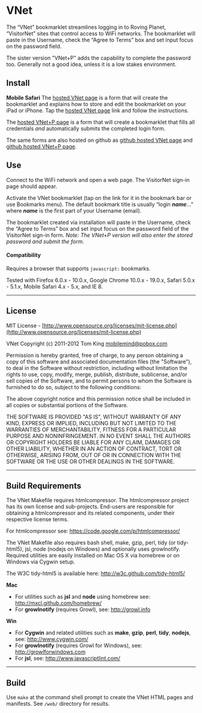 # VNet #

The “VNet” bookmarklet streamlines logging in to Roving Planet, “VisitorNet” sites that
control access to WiFi networks. The bookmarklet will paste in the Username, check the
“Agree to Terms” box and set input focus on the password field.

The sister version "VNet+P" adds the capability to complete the password too. Generally
not a good idea, unless it is a low stakes environment.

## Install ##

**Mobile Safari**
The [hosted VNet page](http://mmind.me/vnet) is a form that will create the bookmarklet and
explains how to store and edit the bookmarklet on your iPad or iPhone. Tap the
[hosted VNet page](http://mmind.me/vnet) link and follow the instructions.

The [hosted VNet+P page](http://mmind.me/vnetp) is a form that will create a
bookmarklet that fills all credentials *and* automatically submits the completed login form.

The same forms are also hosted on github as [github hosted VNet page](http://mobilemind.github.com/VNet/vnet.html)
and [github hosted VNet+P page](http://mobilemind.github.com/VNet/vnetp.html).

## Use ##

Connect to the WiFi network and open a web page. The VisitorNet sign-in page should appear.

Activate the VNet bookmarklet (tap on the link for it in the bookmark bar or use Bookmarks
menu). The default bookmark title is usually “login ___name___…” where ___name___ is the
first part of your Username (email).

The bookmarklet created via installation will paste in the Username, check the “Agree to
Terms” box and set input focus on the password field of the VisitorNet sign-in form.
_Note: The VNet+P version will also enter the stored password and submit the form._

#### Compatibility

Requires a browser that supports ````javascript:```` bookmarks.

Tested with Firefox 6.0.x - 10.0.x, Google Chrome 10.0.x - 19.0.x,
Safari 5.0.x - 5.1.x, Mobile Safari 4.x - 5.x, and IE 8.

----------

## License ##

MIT License - [http://www.opensource.org/licenses/mit-license.php](http://www.opensource.org/licenses/mit-license.php)

VNet
Copyright (c) 2011-2012 Tom King <mobilemind@pobox.com>

Permission is hereby granted, free of charge, to any person obtaining
a copy of this software and associated documentation files (the
"Software"), to deal in the Software without restriction, including
without limitation the rights to use, copy, modify, merge, publish,
distribute, sublicense, and/or sell copies of the Software, and to
permit persons to whom the Software is furnished to do so, subject to
the following conditions:

The above copyright notice and this permission notice shall be
included in all copies or substantial portions of the Software.

THE SOFTWARE IS PROVIDED "AS IS", WITHOUT WARRANTY OF ANY KIND,
EXPRESS OR IMPLIED, INCLUDING BUT NOT LIMITED TO THE WARRANTIES OF
MERCHANTABILITY, FITNESS FOR A PARTICULAR PURPOSE AND
NONINFRINGEMENT. IN NO EVENT SHALL THE AUTHORS OR COPYRIGHT HOLDERS BE
LIABLE FOR ANY CLAIM, DAMAGES OR OTHER LIABILITY, WHETHER IN AN ACTION
OF CONTRACT, TORT OR OTHERWISE, ARISING FROM, OUT OF OR IN CONNECTION
WITH THE SOFTWARE OR THE USE OR OTHER DEALINGS IN THE SOFTWARE.

----------

## Build Requirements ##

The VNet Makefile requires htmlcompressor. The htmlcompressor project has its own license
and sub-projects. End-users are responsible for obtaining a htmlcompressor and its related
components, under their respective license terms.

For htmlcompressor see: <https://code.google.com/p/htmlcompressor/>

The VNet Makefile also requires bash shell, make, gzip, perl, tidy (or tidy-html5), jsl,
node (nodejs on Windows) and optionally uses growlnotify. Required utilities are easily
installed on Mac OS X via homebrew or on Windows via Cygwin setup.

The W3C tidy-html5 is available here: <http://w3c.github.com/tidy-html5/>

**Mac**

* For utilities such as **jsl** and **node** using homebrew see: <http://mxcl.github.com/homebrew/>
* For **growlnotify** (requires Growl), see: <http://growl.info>

**Win**

* For **Cygwin** and related utilities such as **make**, **gzip**, **perl**, **tidy**, **nodejs**,
see: <http://www.cygwin.com/>
* For **growlnotify** (requires Growl for Windows), see: <http://growlforwindows.com>
* For **jsl**, see: <http://www.javascriptlint.com/>

----------

## Build ##

Use ````make```` at the command shell prompt to create the VNet HTML pages and manifests.
See ````/web/```` directory for results.
